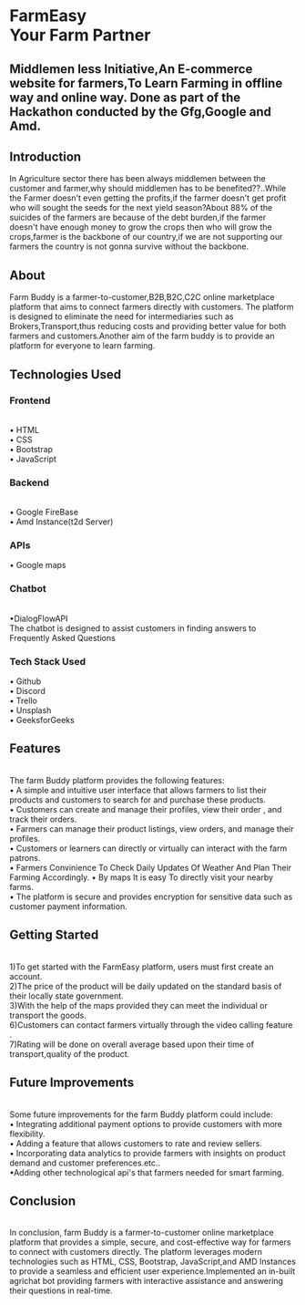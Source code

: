  <h1>FarmEasy<br>
Your Farm Partner</h1>
<h2>Middlemen less Initiative,An E-commerce website for farmers,To Learn Farming in offline way and online way.
Done as part of the Hackathon conducted by the Gfg,Google and Amd.</h2>
<h2>Introduction</h2>
In Agriculture sector there has been always middlemen between the customer and farmer,why should middlemen has to be benefited??..While the Farmer doesn't even getting the profits,if the farmer doesn't get profit who will sought the seeds for the next yield season?About 88% of the suicides of the farmers are because of the debt burden,if the farmer doesn't have enough money to grow the crops then who will grow the crops,farmer is the backbone of our country,if we are not supporting our farmers the country is not gonna survive without the backbone.
<h2>About</h2>
Farm Buddy is a farmer-to-customer,B2B,B2C,C2C online marketplace platform that aims to connect farmers directly with customers. The platform is designed to eliminate the need for intermediaries such as Brokers,Transport,thus reducing costs and providing better value for both farmers and customers.Another aim of the farm buddy is to provide an platform for everyone to learn farming.
<h2>Technologies Used</h2>
<h3>Frontend</h3><br>
•	HTML<br>
•	CSS<br>
•	Bootstrap<br>
•	JavaScript<br>
<h3>Backend</h3><br>
•	Google FireBase<br>
•	Amd Instance(t2d Server)<br>
<h3>APIs</h3>
•	Google maps<br>
<h3>Chatbot</h3><br>
•DialogFlowAPI<br>
The chatbot is designed to assist customers in finding answers to Frequently Asked Questions<br>
<h3>Tech Stack Used</h3>
•	Github<br>
•	Discord<br>
•	Trello<br>
•	Unsplash<br>
•	GeeksforGeeks<br>

<h2>Features</h2><br>
The farm Buddy platform provides the following features:<br>
•	A simple and intuitive user interface that allows farmers to list their products and customers to search for and purchase these products.<br>
•	Customers can create and manage their profiles, view their order , and track their orders.<br>
•	Farmers can manage their product listings, view orders, and manage their profiles.<br>
•	Customers or learners can directly or virtually can interact with the farm patrons.<br>
•	Farmers Convinience To Check Daily Updates Of Weather And Plan Their Farming Accordingly.
• By maps It is easy To directly visit your nearby farms.<br>
•	The platform is secure and provides encryption for sensitive data such as customer payment information.<br>
<h2>Getting Started</h2><br>
1)To get started with the FarmEasy platform, users must first create an account.<br>
2)The price of the product will be daily updated on the standard basis of their locally state government.<br>
3)With the help of the maps provided they can meet the individual or transport the goods.<br>
6)Customers can contact farmers virtually through the video calling feature .<br>
7)Rating will be done on overall average based upon their time of transport,quality of the product.<br>
<h2>Future Improvements</h2><br>
Some future improvements for the farm Buddy platform could include:<br>
•	Integrating additional payment options to provide customers with more flexibility.<br>
•	Adding a feature that allows customers to rate and review sellers.<br>
•	Incorporating data analytics to provide farmers with insights on product demand and customer preferences.etc..<br>
•Adding other technological api's that farmers needed for smart farming.<br>
<h2>Conclusion</h2><br>
In conclusion, farm Buddy is a farmer-to-customer online marketplace platform that provides a simple, secure, and cost-effective way for farmers to connect with customers directly. The platform leverages modern technologies such as HTML, CSS, Bootstrap, JavaScript,and AMD Instances to provide a seamless and efficient user experience.Implemented an in-built agrichat bot providing farmers with interactive assistance and answering their questions in real-time.<br>
